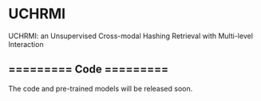 # UCHRMI
UCHRMI: an Unsupervised Cross-modal Hashing Retrieval with Multi-level Interaction


## ========= Code =========
The code and pre-trained models will be released soon.
